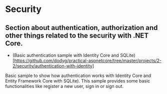 Security
========

Section about authentication, authorization and other things related to the security with .NET Core.
----------------------------------------------------------------------------------------------------

 * (Basic authentication sample with Identity Core and SQLite)[https://github.com/dodyg/practical-aspnetcore/tree/master/projects/2-2/security/authentication-with-identity]
 
 Basic sample to show how authentication works with Identity Core and Entity Framework Core with SQLite). This sample provides some basic functionalities like register a new user, sign in or sign out.